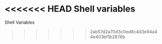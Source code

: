 <<<<<<< HEAD
Shell variables
=======
Shell Variables
>>>>>>> 2ab57d2a70d3c0ed8c4d3e94a44e403bf1b2876b
